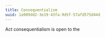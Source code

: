 ```yaml
---
title: Consequentialism
uuid: 1a909dd2-3e19-43fa-9d5f-57afd575d44d
---
```


Act consequentialism is open to the 
